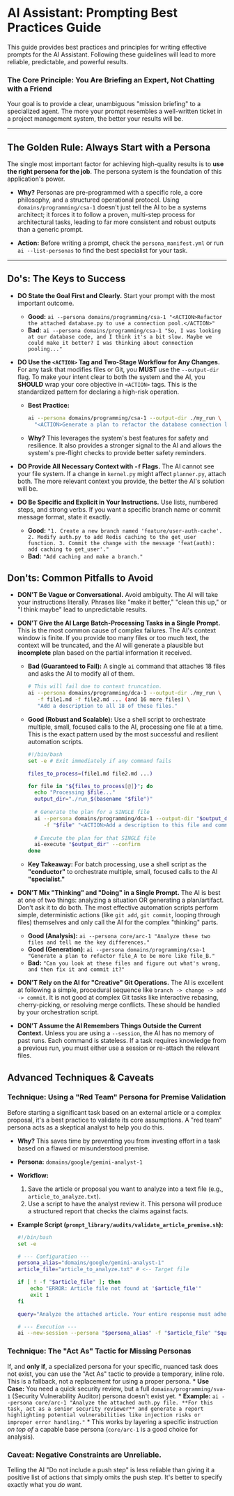 # AI Assistant: Prompting Best Practices Guide

This guide provides best practices and principles for writing effective prompts for the AI Assistant. Following these guidelines will lead to more reliable, predictable, and powerful results.

### The Core Principle: You Are Briefing an Expert, Not Chatting with a Friend

Your goal is to provide a clear, unambiguous "mission briefing" to a specialized agent. The more your prompt resembles a well-written ticket in a project management system, the better your results will be.

---

## The Golden Rule: Always Start with a Persona

The single most important factor for achieving high-quality results is to **use the right persona for the job**. The persona system is the foundation of this application's power.

-   **Why?** Personas are pre-programmed with a specific role, a core philosophy, and a structured operational protocol. Using `domains/programming/csa-1` doesn't just tell the AI to be a systems architect; it forces it to follow a proven, multi-step process for architectural tasks, leading to far more consistent and robust outputs than a generic prompt.

-   **Action:** Before writing a prompt, check the `persona_manifest.yml` or run `ai --list-personas` to find the best specialist for your task.

---

## Do's: The Keys to Success

*   **DO State the Goal First and Clearly.**
    Start your prompt with the most important outcome.
    *   **Good:** `ai --persona domains/programming/csa-1 "<ACTION>Refactor the attached database.py to use a connection pool.</ACTION>"`
    *   **Bad:** `ai --persona domains/programming/csa-1 "So, I was looking at our database code, and I think it's a bit slow. Maybe we could make it better? I was thinking about connection pooling..."`

*   **DO Use the `<ACTION>` Tag and Two-Stage Workflow for Any Changes.**
    For any task that modifies files or Git, you **MUST** use the `--output-dir` flag. To make your intent clear to both the system and the AI, you **SHOULD** wrap your core objective in `<ACTION>` tags. This is the standardized pattern for declaring a high-risk operation.
    *   **Best Practice:**
        ```bash
        ai --persona domains/programming/csa-1 --output-dir ./my_run \
          "<ACTION>Generate a plan to refactor the database connection logic.</ACTION>"
        ```
    *   **Why?** This leverages the system's best features for safety and resilience. It also provides a stronger signal to the AI and allows the system's pre-flight checks to provide better safety reminders.

*   **DO Provide All Necessary Context with `-f` Flags.**
    The AI cannot see your file system. If a change in `kernel.py` might affect `planner.py`, attach both. The more relevant context you provide, the better the AI's solution will be.

*   **DO Be Specific and Explicit in Your Instructions.**
    Use lists, numbered steps, and strong verbs. If you want a specific branch name or commit message format, state it exactly.
    *   **Good:** `"1. Create a new branch named 'feature/user-auth-cache'. 2. Modify auth.py to add Redis caching to the get_user function. 3. Commit the change with the message 'feat(auth): add caching to get_user'."`
    *   **Bad:** `"Add caching and make a branch."`

## Don'ts: Common Pitfalls to Avoid

*   **DON'T Be Vague or Conversational.**
    Avoid ambiguity. The AI will take your instructions literally. Phrases like "make it better," "clean this up," or "I think maybe" lead to unpredictable results.

*   **DON'T Give the AI Large Batch-Processing Tasks in a Single Prompt.**
    This is the most common cause of complex failures. The AI's context window is finite. If you provide too many files or too much text, the context will be truncated, and the AI will generate a plausible but **incomplete** plan based on the partial information it received.
    *   **Bad (Guaranteed to Fail):** A single `ai` command that attaches 18 files and asks the AI to modify all of them.
        ```bash
        # This will fail due to context truncation.
        ai --persona domains/programming/dca-1 --output-dir ./my_run \
           -f file1.md -f file2.md ... (and 16 more files) \
           "Add a description to all 18 of these files."
        ```
    *   **Good (Robust and Scalable):** Use a shell script to orchestrate multiple, small, focused calls to the AI, processing one file at a time. This is the exact pattern used by the most successful and resilient automation scripts.
        ```bash
        #!/bin/bash
        set -e # Exit immediately if any command fails
        
        files_to_process=(file1.md file2.md ...)
        
        for file in "${files_to_process[@]}"; do
          echo "Processing $file..."
          output_dir="./run_$(basename "$file")"
          
          # Generate the plan for a SINGLE file
          ai --persona domains/programming/dca-1 --output-dir "$output_dir" \
             -f "$file" "<ACTION>Add a description to this file and commit it.</ACTION>"
          
          # Execute the plan for that SINGLE file
          ai-execute "$output_dir" --confirm
        done
        ```
    *   **Key Takeaway:** For batch processing, use a shell script as the **"conductor"** to orchestrate multiple, small, focused calls to the AI **"specialist."**

*   **DON'T Mix "Thinking" and "Doing" in a Single Prompt.**
    The AI is best at one of two things: analyzing a situation OR generating a plan/artifact. Don't ask it to do both. The most effective automation scripts perform simple, deterministic actions (like `git add`, `git commit`, looping through files) themselves and only call the AI for the complex "thinking" parts.
    *   **Good (Analysis):** `ai --persona core/arc-1 "Analyze these two files and tell me the key differences."`
    *   **Good (Generation):** `ai --persona domains/programming/csa-1 "Generate a plan to refactor file_A to be more like file_B."`
    *   **Bad:** `"Can you look at these files and figure out what's wrong, and then fix it and commit it?"`

*   **DON'T Rely on the AI for "Creative" Git Operations.**
    The AI is excellent at following a simple, procedural sequence like `branch -> change -> add -> commit`. It is not good at complex Git tasks like interactive rebasing, cherry-picking, or resolving merge conflicts. These should be handled by your orchestration script.

*   **DON'T Assume the AI Remembers Things Outside the Current Context.**
    Unless you are using a `--session`, the AI has no memory of past runs. Each command is stateless. If a task requires knowledge from a previous run, you must either use a session or re-attach the relevant files.

## Advanced Techniques & Caveats

### Technique: Using a "Red Team" Persona for Premise Validation

Before starting a significant task based on an external article or a complex proposal, it's a best practice to validate its core assumptions. A "red team" persona acts as a skeptical analyst to help you do this.

-   **Why?** This saves time by preventing you from investing effort in a task based on a flawed or misunderstood premise.
-   **Persona:** `domains/google/gemini-analyst-1`
-   **Workflow:**
    1.  Save the article or proposal you want to analyze into a text file (e.g., `article_to_analyze.txt`).
    2.  Use a script to have the analyst review it. This persona will produce a structured report that checks the claims against facts.

-   **Example Script (`prompt_library/audits/validate_article_premise.sh`):**
    ```bash
    #!/bin/bash
    set -e
    
    # --- Configuration ---
    persona_alias="domains/google/gemini-analyst-1"
    article_file="article_to_analyze.txt" # <-- Target file
    
    if [ ! -f "$article_file" ]; then
        echo "ERROR: Article file not found at '$article_file'"
        exit 1
    fi
    
    query="Analyze the attached article. Your entire response must adhere strictly to your operational protocol."
    
    # --- Execution ---
    ai --new-session --persona "$persona_alias" -f "$article_file" "$query"
    ```

### Technique: The "Act As" Tactic for Missing Personas
If, and **only if**, a specialized persona for your specific, nuanced task does not exist, you can use the "Act As" tactic to provide a temporary, inline role. This is a fallback, not a replacement for using a proper persona.
    *   **Use Case:** You need a quick security review, but a full `domains/programming/sva-1` (Security Vulnerability Auditor) persona doesn't exist yet.
    *   **Example:** `ai --persona core/arc-1 "Analyze the attached auth.py file. **For this task, act as a senior security reviewer** and generate a report highlighting potential vulnerabilities like injection risks or improper error handling."`
    *   This works by layering a specific instruction *on top of* a capable base persona (`core/arc-1` is a good choice for analysis).

### Caveat: Negative Constraints are Unreliable.
Telling the AI "Do not include a push step" is less reliable than giving it a positive list of actions that simply omits the push step. It's better to specify exactly what you *do* want.